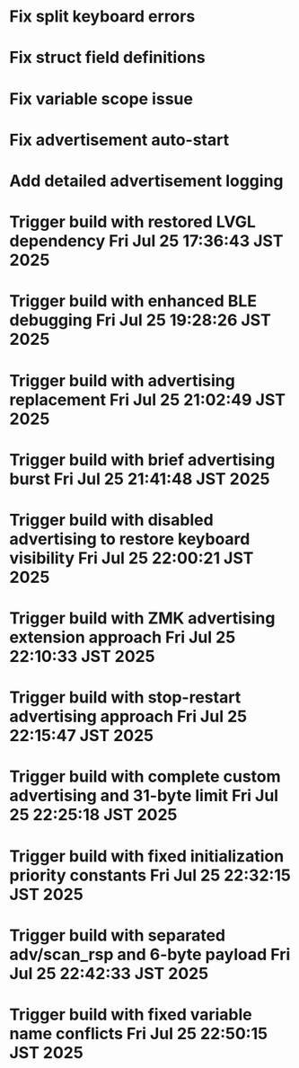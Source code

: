 # Fix split keyboard errors
# Fix struct field definitions
# Fix variable scope issue
# Fix advertisement auto-start
# Add detailed advertisement logging
# Trigger build with restored LVGL dependency Fri Jul 25 17:36:43 JST 2025
# Trigger build with enhanced BLE debugging Fri Jul 25 19:28:26 JST 2025
# Trigger build with advertising replacement Fri Jul 25 21:02:49 JST 2025
# Trigger build with brief advertising burst Fri Jul 25 21:41:48 JST 2025
# Trigger build with disabled advertising to restore keyboard visibility Fri Jul 25 22:00:21 JST 2025
# Trigger build with ZMK advertising extension approach Fri Jul 25 22:10:33 JST 2025
# Trigger build with stop-restart advertising approach Fri Jul 25 22:15:47 JST 2025
# Trigger build with complete custom advertising and 31-byte limit Fri Jul 25 22:25:18 JST 2025
# Trigger build with fixed initialization priority constants Fri Jul 25 22:32:15 JST 2025
# Trigger build with separated adv/scan_rsp and 6-byte payload Fri Jul 25 22:42:33 JST 2025
# Trigger build with fixed variable name conflicts Fri Jul 25 22:50:15 JST 2025
